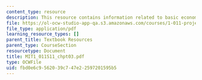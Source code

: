 ```yaml
---
content_type: resource
description: This resource contains information related to basic economic concepts.
file: https://ol-ocw-studio-app-qa.s3.amazonaws.com/courses/1-011-project-evaluation-spring-2011/fbd0e6c9562039c747e22597201595b5_MIT1_011S11_chpt03.pdf
file_type: application/pdf
learning_resource_types: []
parent_title: Textbook Resources
parent_type: CourseSection
resourcetype: Document
title: MIT1_011S11_chpt03.pdf
type: OCWFile
uid: fbd0e6c9-5620-39c7-47e2-2597201595b5
---
```

